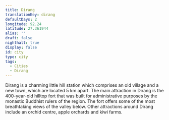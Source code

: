 ```yaml
---
title: Dirang
translationKey: dirang
defaultDays: 2
longitude: 92.24
latitude: 27.361944
alias: ''
draft: false
nighthalt: true
display: false
id: city
type: city
tags:
  - Cities
  - Dirang
---
```

Dirang is a charming little hill station which comprises an old village and a new town, which are located 5 km apart. The main attraction in Dirang is the 400-year-old hilltop fort that was built for administrative purposes by the monastic Buddhist rulers of the region. The fort offers some of the most breathtaking views of the valley below. Other attractions around Dirang include an orchid centre, apple orchards and kiwi farms.